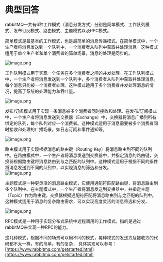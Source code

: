 # 典型回答

rabbitMQ一共有6种工作模式（消息分发方式）分别是简单模式、工作队列模式、发布订阅模式、路由模式、主题模式以及RPC模式。

简单模式是最基本的工作模式，也是最简单的消息传递模式。在简单模式中，一个生产者将消息发送到一个队列中，一个消费者从队列中获取并处理消息。这种模式适用于单个生产者和单个消费者的简单场景，消息的处理是同步的。

![image.png](https://cdn.nlark.com/yuque/0/2023/png/5378072/1690624284380-66eada88-4d89-4ed9-93cd-627e3f93f56e.png#averageHue=%23fcfbf8&clientId=uf0bf3a53-2bf1-4&from=paste&height=280&id=ua652a2d7&originHeight=280&originWidth=1287&originalType=binary&ratio=1&rotation=0&showTitle=false&size=92574&status=done&style=none&taskId=u7e7cad9a-a548-4cba-8f78-830d7fff7c3&title=&width=1287)

工作队列模式用于实现一个任务在多个消费者之间的并发处理。在工作队列模式中，一个生产者将消息发送到一个队列中，多个消费者从队列中获取并处理消息。每个消息只能被一个消费者处理。这种模式适用于多个消费者并发处理消息的情况，提高了系统的处理能力和吞吐量。

![image.png](https://cdn.nlark.com/yuque/0/2023/png/5378072/1690624355141-ff0dc06e-2a75-4962-9c5c-35ba680eeaea.png#averageHue=%23fcfbf6&clientId=uf0bf3a53-2bf1-4&from=paste&height=404&id=uf614af8a&originHeight=404&originWidth=1344&originalType=binary&ratio=1&rotation=0&showTitle=false&size=103839&status=done&style=none&taskId=u94189b44-9bb0-4047-99b9-ab03d103e54&title=&width=1344)

发布/订阅模式用于实现一条消息被多个消费者同时接收和处理。在发布/订阅模式中，一个生产者将消息发送到交换器（Exchange）中，交换器将消息广播到所有绑定的队列，每个队列对应一个消费者。这种模式适用于消息需要被多个消费者同时接收和处理的广播场景，如日志订阅和事件通知等。

![image.png](https://cdn.nlark.com/yuque/0/2023/png/5378072/1691761653923-73c27264-2080-4a26-a3c8-513971f6b941.png#averageHue=%23fbf9f3&clientId=u2b75201e-89b0-4&from=paste&height=254&id=u1e7ac692&originHeight=381&originWidth=1642&originalType=binary&ratio=1.5&rotation=0&showTitle=false&size=193882&status=done&style=none&taskId=u2d56af19-e453-445d-b355-9c6a043b35c&title=&width=1094.6666666666667)

路由模式用于实现根据消息的路由键（Routing Key）将消息路由到不同的队列中。在路由模式中，一个生产者将消息发送到交换器中，并指定消息的路由键，交换器根据路由键将消息路由到与之匹配的队列中。这种模式适用于根据不同的条件将消息发送到不同的队列中，以实现消息的筛选和分发。<br />![image.png](https://cdn.nlark.com/yuque/0/2023/png/5378072/1690624635994-00378b54-2577-4dc5-b1de-f634f4a0a0fd.png#averageHue=%23fbf9f3&clientId=uf0bf3a53-2bf1-4&from=paste&height=407&id=u5da7bbe4&originHeight=407&originWidth=1600&originalType=binary&ratio=1&rotation=0&showTitle=false&size=197851&status=done&style=none&taskId=u7a90a09b-ed7e-40a4-bc02-3ce9777b90d&title=&width=1600)


主题模式是一种更灵活的消息路由模式，它使用通配符匹配路由键，将消息路由到多个队列中。在主题模式中，一个生产者将消息发送到交换器中，并指定主题（Topic）作为路由键，交换器根据通配符匹配将消息路由到与之匹配的队列中。这种模式适用于消息的复杂路由需求，可以实现高度灵活的消息筛选和分发。

![image.png](https://cdn.nlark.com/yuque/0/2023/png/5378072/1690624641506-e406d7f9-3fba-43b5-ad66-10e23f05a8ae.png#averageHue=%23fbf8f2&clientId=uf0bf3a53-2bf1-4&from=paste&height=359&id=u12756636&originHeight=359&originWidth=1682&originalType=binary&ratio=1&rotation=0&showTitle=false&size=195096&status=done&style=none&taskId=ub491f7a6-8321-430a-af8e-a5f7378f0f7&title=&width=1682)

RPC模式是一种用于实现分布式系统中远程调用的工作模式。指的是通过rabbitMQ来实现一种RPC的能力。


这几种模式，根据不同的场景可以用不同的模式，每种模式的发送方及接收方的代码都不太一样，有的简单，有的复杂， 具体实现可以参考：[https://www.rabbitmq.com/getstarted.html](https://www.rabbitmq.com/getstarted.html)
